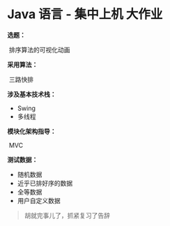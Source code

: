# Java 语言 - 集中上机 大作业

**选题：**

​	排序算法的可视化动画

**采用算法：**

​	三路快排

**涉及基本技术栈：**

- Swing
- 多线程

**模块化架构指导：**

​	MVC

**测试数据：**

- 随机数据
- 近乎已排好序的数据
- 全等数据
- 用户自定义数据




> 胡就完事儿了，抓紧复习了告辞
